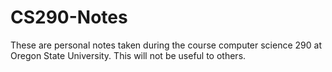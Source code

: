 # CS290-Notes
These are personal notes taken during the course computer science 290 at Oregon State University.
This will not be useful to others.


